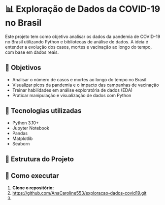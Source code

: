 # 📊 Exploração de Dados da COVID-19 no Brasil

Este projeto tem como objetivo analisar os dados da pandemia de COVID-19 no Brasil utilizando Python e bibliotecas de análise de dados. A ideia é entender a evolução dos casos, mortes e vacinação ao longo do tempo, com base em dados reais.

## 🎯 Objetivos

- Analisar o número de casos e mortes ao longo do tempo no Brasil
- Visualizar picos da pandemia e o impacto das campanhas de vacinação
- Treinar habilidades em análise exploratória de dados (EDA)
- Praticar manipulação e visualização de dados com Python

## 🧰 Tecnologias utilizadas

- Python 3.10+
- Jupyter Notebook
- Pandas
- Matplotlib
- Seaborn

## 📁 Estrutura do Projeto
## 🧪 Como executar

1. **Clone o repositório:**
2. https://github.com/AnaCaroline553/exploracao-dados-covid19.git
3. 
